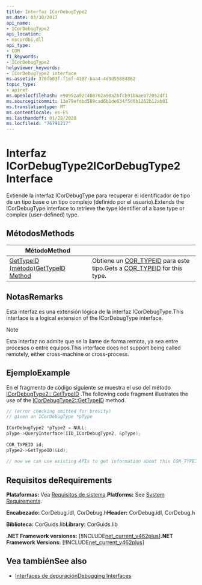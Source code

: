 ```yaml
---
title: Interfaz ICorDebugType2
ms.date: 03/30/2017
api_name:
- ICorDebugType2
api_location:
- mscordbi.dll
api_type:
- COM
f1_keywords:
- ICorDebugType2
helpviewer_keywords:
- ICorDebugType2 interface
ms.assetid: 376fb03f-f1ef-4107-baa4-4d9d55884862
topic_type:
- apiref
ms.openlocfilehash: e90952a92c408762a98a2bfcb91b6aeb72052df1
ms.sourcegitcommit: 13e79efdbd589cad6b1de634f5d6b1262b12ab01
ms.translationtype: MT
ms.contentlocale: es-ES
ms.lasthandoff: 01/28/2020
ms.locfileid: "76791217"
---
```

# <a name="icordebugtype2-interface"></a><span data-ttu-id="6387a-102">Interfaz ICorDebugType2</span><span class="sxs-lookup"><span data-stu-id="6387a-102">ICorDebugType2 Interface</span></span>
<span data-ttu-id="6387a-103">Extiende la interfaz ICorDebugType para recuperar el identificador de tipo de un tipo base o un tipo complejo (definido por el usuario).</span><span class="sxs-lookup"><span data-stu-id="6387a-103">Extends the ICorDebugType interface to retrieve the type identifier  of a base type or complex (user-defined) type.</span></span>  
  
## <a name="methods"></a><span data-ttu-id="6387a-104">Métodos</span><span class="sxs-lookup"><span data-stu-id="6387a-104">Methods</span></span>  
  
|<span data-ttu-id="6387a-105">Método</span><span class="sxs-lookup"><span data-stu-id="6387a-105">Method</span></span>||  
|------------|-|  
|[<span data-ttu-id="6387a-106">GetTypeID (método)</span><span class="sxs-lookup"><span data-stu-id="6387a-106">GetTypeID Method</span></span>](icordebugtype2-gettypeid-method.md)|<span data-ttu-id="6387a-107">Obtiene un [COR_TYPEID](cor-typeid-structure.md) para este tipo.</span><span class="sxs-lookup"><span data-stu-id="6387a-107">Gets a [COR_TYPEID](cor-typeid-structure.md) for this type.</span></span>|  
  
## <a name="remarks"></a><span data-ttu-id="6387a-108">Notas</span><span class="sxs-lookup"><span data-stu-id="6387a-108">Remarks</span></span>  
 <span data-ttu-id="6387a-109">Esta interfaz es una extensión lógica de la interfaz ICorDebugType.</span><span class="sxs-lookup"><span data-stu-id="6387a-109">This interface is a logical extension of the ICorDebugType interface.</span></span>  
  
> [!NOTE]
> <span data-ttu-id="6387a-110">Esta interfaz no admite que se la llame de forma remota, ya sea entre procesos o entre equipos.</span><span class="sxs-lookup"><span data-stu-id="6387a-110">This interface does not support being called remotely, either cross-machine or cross-process.</span></span>  
  
## <a name="example"></a><span data-ttu-id="6387a-111">Ejemplo</span><span class="sxs-lookup"><span data-stu-id="6387a-111">Example</span></span>  
 <span data-ttu-id="6387a-112">En el fragmento de código siguiente se muestra el uso del método [ICorDebugType2:: GetTypeID](icordebugtype2-gettypeid-method.md) .</span><span class="sxs-lookup"><span data-stu-id="6387a-112">The following code fragment illustrates the use of the [ICorDebugType2::GetTypeID](icordebugtype2-gettypeid-method.md) method.</span></span>  
  
```cpp  
// (error checking omitted for brevity)  
// given an ICorDebugType *pType  
  
ICorDebugType2 *pType2 = NULL;  
pType->QueryInterface(IID_ICorDebugType2, &pType);  
  
COR_TYPEID id;  
pType2->GetTypeID(&id);  
  
// now we can use existing APIs to get information about this COR_TYPEID  
```  
  
## <a name="requirements"></a><span data-ttu-id="6387a-113">Requisitos de</span><span class="sxs-lookup"><span data-stu-id="6387a-113">Requirements</span></span>  
 <span data-ttu-id="6387a-114">**Plataformas:** Vea [Requisitos de sistema](../../../../docs/framework/get-started/system-requirements.md).</span><span class="sxs-lookup"><span data-stu-id="6387a-114">**Platforms:** See [System Requirements](../../../../docs/framework/get-started/system-requirements.md).</span></span>  
  
 <span data-ttu-id="6387a-115">**Encabezado:** CorDebug.idl, CorDebug.h</span><span class="sxs-lookup"><span data-stu-id="6387a-115">**Header:** CorDebug.idl, CorDebug.h</span></span>  
  
 <span data-ttu-id="6387a-116">**Biblioteca:** CorGuids.lib</span><span class="sxs-lookup"><span data-stu-id="6387a-116">**Library:** CorGuids.lib</span></span>  
  
 <span data-ttu-id="6387a-117">**.NET Framework versiones:** [!INCLUDE[net_current_v462plus](../../../../includes/net-current-v462plus-md.md)]</span><span class="sxs-lookup"><span data-stu-id="6387a-117">**.NET Framework Versions:** [!INCLUDE[net_current_v462plus](../../../../includes/net-current-v462plus-md.md)]</span></span>  
  
## <a name="see-also"></a><span data-ttu-id="6387a-118">Vea también</span><span class="sxs-lookup"><span data-stu-id="6387a-118">See also</span></span>

- [<span data-ttu-id="6387a-119">Interfaces de depuración</span><span class="sxs-lookup"><span data-stu-id="6387a-119">Debugging Interfaces</span></span>](debugging-interfaces.md)
